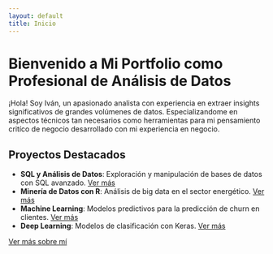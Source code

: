 ```yaml
---
layout: default
title: Inicio
---
```


# Bienvenido a Mi Portfolio como Profesional de Análisis de Datos

¡Hola! Soy Iván, un apasionado analista con experiencia en extraer insights significativos de grandes volúmenes de datos. Especializandome en aspectos técnicos tan necesarios como herramientas para mi pensamiento critíco de negocio desarrollado con mi experiencia en negocio.

## Proyectos Destacados

- **SQL y Análisis de Datos**: Exploración y manipulación de bases de datos con SQL avanzado. [Ver más](#)
- **Minería de Datos con R**: Análisis de big data en el sector energético. [Ver más](#)
- **Machine Learning**: Modelos predictivos para la predicción de churn en clientes. [Ver más](#)
- **Deep Learning**: Modelos de clasificación con Keras. [Ver más](#)

[Ver más sobre mí](/about.html)
